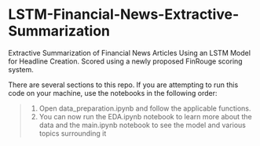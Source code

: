 # LSTM-Financial-News-Extractive-Summarization
Extractive Summarization of Financial News Articles Using an LSTM Model for Headline Creation. Scored using a newly proposed FinRouge scoring system.

There are several sections to this repo. If you are attempting to run this code on your machine, use the notebooks in the following order:
>1. Open data_preparation.ipynb and follow the applicable functions.
>2.  You can now run the EDA.ipynb notebook to learn more about the data and the main.ipynb notebook to see the model and various topics surrounding it
